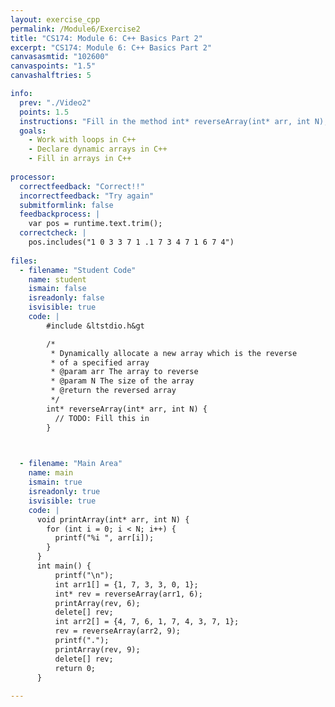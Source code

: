 ```yaml
---
layout: exercise_cpp
permalink: /Module6/Exercise2
title: "CS174: Module 6: C++ Basics Part 2"
excerpt: "CS174: Module 6: C++ Basics Part 2"
canvasasmtid: "102600"
canvaspoints: "1.5"
canvashalftries: 5

info:
  prev: "./Video2"
  points: 1.5
  instructions: "Fill in the method int* reverseArray(int* arr, int N), which should dynamically allocate a new array of an appropriate size, fill this array in with the elements in arr in reverse, and return that array.  Note that the dynamically allocated array is de-allocated (deleted) in the main() to avoid memory leaks."
  goals:
    - Work with loops in C++
    - Declare dynamic arrays in C++
    - Fill in arrays in C++
    
processor:  
  correctfeedback: "Correct!!" 
  incorrectfeedback: "Try again"
  submitformlink: false
  feedbackprocess: | 
    var pos = runtime.text.trim();
  correctcheck: |
    pos.includes("1 0 3 3 7 1 .1 7 3 4 7 1 6 7 4")
 
files:
  - filename: "Student Code"
    name: student
    ismain: false
    isreadonly: false
    isvisible: true
    code: | 
        #include &ltstdio.h&gt

        /* 
         * Dynamically allocate a new array which is the reverse
         * of a specified array
         * @param arr The array to reverse
         * @param N The size of the array
         * @return the reversed array
         */
        int* reverseArray(int* arr, int N) {
          // TODO: Fill this in
        }
        


  - filename: "Main Area"
    name: main
    ismain: true
    isreadonly: true
    isvisible: true
    code: | 
      void printArray(int* arr, int N) {
        for (int i = 0; i < N; i++) {
          printf("%i ", arr[i]);
        }
      }
      int main() {
          printf("\n");
          int arr1[] = {1, 7, 3, 3, 0, 1};
          int* rev = reverseArray(arr1, 6);
          printArray(rev, 6);
          delete[] rev;
          int arr2[] = {4, 7, 6, 1, 7, 4, 3, 7, 1};
          rev = reverseArray(arr2, 9);
          printf(".");
          printArray(rev, 9);
          delete[] rev;
          return 0;
      }
        
---
```

